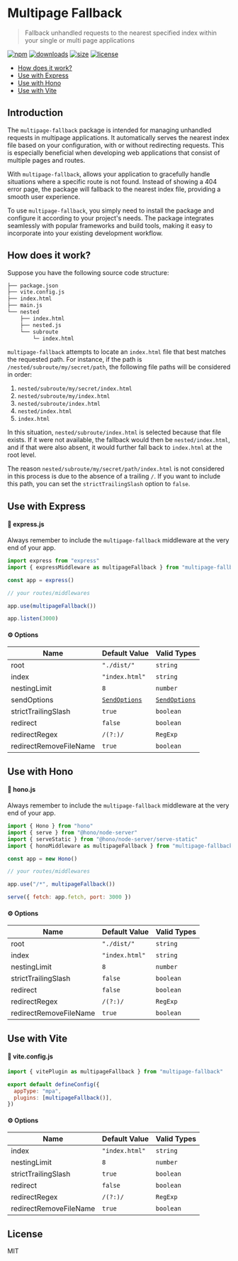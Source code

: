 # Multipage Fallback

> Fallback unhandled requests to the nearest specified index within your single or multi page applications

[![npm](https://img.shields.io/npm/v/multipage-fallback?labelColor=24292E&color=cf2b2b)](https://www.npmjs.org/package/multipage-fallback)
[![downloads](https://img.shields.io/npm/dt/multipage-fallback?labelColor=24292E&color=0c9943)](https://www.npmjs.org/package/multipage-fallback)
[![size](https://img.shields.io/bundlephobia/minzip/multipage-fallback?labelColor=24292E&color=0c53b0)](https://www.npmjs.org/package/multipage-fallback)
[![license](https://img.shields.io/npm/l/multipage-fallback?labelColor=24292E&color=e0a804)](https://www.npmjs.org/package/multipage-fallback)

- [How does it work?](#how-does-it-work)
- [Use with Express](#use-with-express)
- [Use with Hono](#use-with-hono)
- [Use with Vite](#use-with-vite)

## Introduction <!-- omit in toc -->

The `multipage-fallback` package is intended for managing unhandled requests in multipage applications. It automatically serves the nearest index file based on your configuration, with or without redirecting requests. This is especially beneficial when developing web applications that consist of multiple pages and routes.

With `multipage-fallback`, allows your application to gracefully handle situations where a specific route is not found. Instead of showing a 404 error page, the package will fallback to the nearest index file, providing a smooth user experience.

To use `multipage-fallback`, you simply need to install the package and configure it according to your project's needs. The package integrates seamlessly with popular frameworks and build tools, making it easy to incorporate into your existing development workflow.

## How does it work?

Suppose you have the following source code structure:

```md
├── package.json
├── vite.config.js
├── index.html
├── main.js
└── nested
    ├── index.html
    ├── nested.js
    └── subroute
        └─ index.html
```

`multipage-fallback` attempts to locate an `index.html` file that best matches the requested path. For instance, if the path is `/nested/subroute/my/secret/path`, the following file paths will be considered in order:

1. `nested/subroute/my/secret/index.html`
2. `nested/subroute/my/index.html`
3. `nested/subroute/index.html`
4. `nested/index.html`
5. `index.html`

In this situation, `nested/subroute/index.html` is selected because that file exists. If it were not available, the fallback would then be `nested/index.html`, and if that were also absent, it would further fall back to `index.html` at the root level.

The reason `nested/subroute/my/secret/path/index.html` is not considered in this process is due to the absence of a trailing `/`. If you want to include this path, you can set the `strictTrailingSlash` option to `false`.

## Use with Express

#### 📄 express.js

Always remember to include the `multipage-fallback` middleware at the very end of your app.

```js
import express from "express"
import { expressMiddleware as multipageFallback } from "multipage-fallback"

const app = express()

// your routes/middlewares

app.use(multipageFallback())

app.listen(3000)
```

#### ⚙️ Options

| Name                   | Default Value      | Valid Types        |
| ---------------------- | ------------------ | ------------------ |
| root                   | `"./dist/"`        | `string`           |
| index                  | `"index.html"`     | `string`           |
| nestingLimit           | `8`                | `number`           |
| sendOptions            | [`SendOptions`][1] | [`SendOptions`][1] |
| strictTrailingSlash    | `true`             | `boolean`          |
| redirect               | `false`            | `boolean`          |
| redirectRegex          | `/(?:)/`           | `RegExp`           |
| redirectRemoveFileName | `true`             | `boolean`          |

## Use with Hono

#### 📄 hono.js

Always remember to include the `multipage-fallback` middleware at the very end of your app.

```js
import { Hono } from "hono"
import { serve } from "@hono/node-server"
import { serveStatic } from "@hono/node-server/serve-static"
import { honoMiddleware as multipageFallback } from "multipage-fallback"

const app = new Hono()

// your routes/middlewares

app.use("/*", multipageFallback())

serve({ fetch: app.fetch, port: 3000 })
```

#### ⚙️ Options

| Name                   | Default Value  | Valid Types |
| ---------------------- | -------------- | ----------- |
| root                   | `"./dist/"`    | `string`    |
| index                  | `"index.html"` | `string`    |
| nestingLimit           | `8`            | `number`    |
| strictTrailingSlash    | `false`         | `boolean`   |
| redirect               | `false`        | `boolean`   |
| redirectRegex          | `/(?:)/`       | `RegExp`    |
| redirectRemoveFileName | `true`         | `boolean`   |

## Use with Vite

#### 📄 vite.config.js

```js
import { vitePlugin as multipageFallback } from "multipage-fallback"

export default defineConfig({
  appType: "mpa",
  plugins: [multipageFallback()],
})
```

#### ⚙️ Options

| Name                   | Default Value  | Valid Types |
| ---------------------- | -------------- | ----------- |
| index                  | `"index.html"` | `string`    |
| nestingLimit           | `8`            | `number`    |
| strictTrailingSlash    | `true`         | `boolean`   |
| redirect               | `false`        | `boolean`   |
| redirectRegex          | `/(?:)/`       | `RegExp`    |
| redirectRemoveFileName | `true`         | `boolean`   |

## License <!-- omit in toc -->

MIT

[1]: https://expressjs.com/en/api.html#res.sendFile
